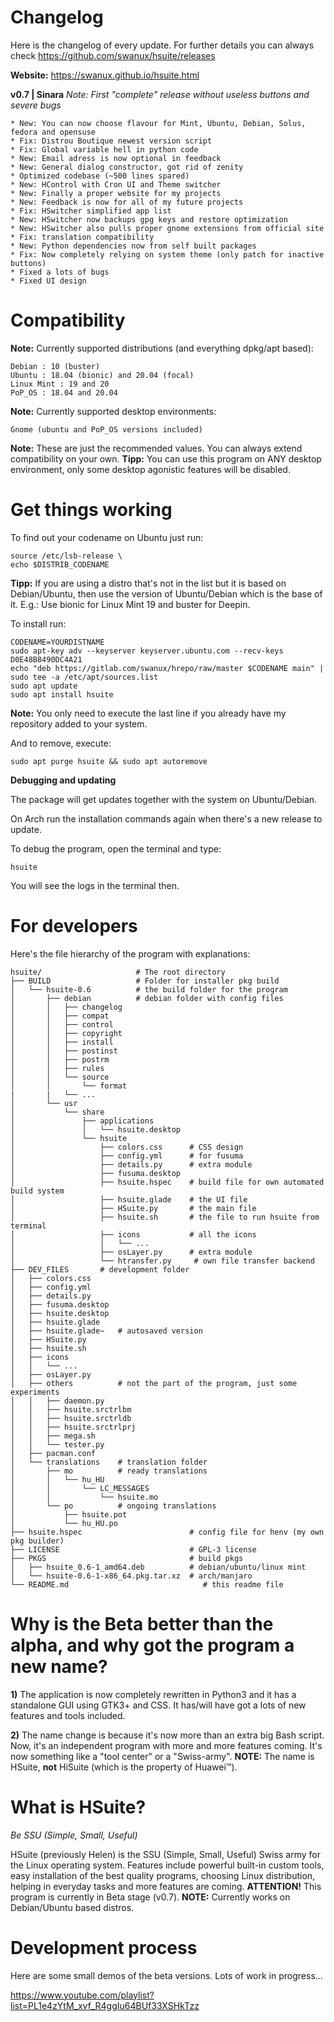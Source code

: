 # Changelog
Here is the changelog of every update. For further details you can always check https://github.com/swanux/hsuite/releases

**Website:** https://swanux.github.io/hsuite.html

**v0.7 | Sinara**
*Note: First "complete" release without useless buttons and severe bugs*

    * New: You can now choose flavour for Mint, Ubuntu, Debian, Solus, fedora and opensuse
    * Fix: Distrou Boutique newest version script
    * Fix: Global variable hell in python code
    * New: Email adress is now optional in feedback
    * New: General dialog constructor, got rid of zenity
    * Optimized codebase (~500 lines spared)
    * New: HControl with Cron UI and Theme switcher
    * New: Finally a proper website for my projects
    * New: Feedback is now for all of my future projects
    * Fix: HSwitcher simplified app list
    * New: HSwitcher now backups gpg keys and restore optimization
    * New: HSwitcher also pulls proper gnome extensions from official site
    * Fix: translation compatibility
    * New: Python dependencies now from self built packages
    * Fix: Now completely relying on system theme (only patch for inactive buttons)
    * Fixed a lots of bugs
    * Fixed UI design

# Compatibility

**Note:** Currently supported distributions (and everything dpkg/apt based):

    Debian : 10 (buster)
    Ubuntu : 18.04 (bionic) and 20.04 (focal)
    Linux Mint : 19 and 20
    PoP_OS : 18.04 and 20.04

**Note:** Currently supported desktop environments:

    Gnome (ubuntu and PoP_OS versions included)

**Note:** These are just the recommended values. You can always extend compatibility on your own.
**Tipp:** You can use this program on ANY desktop environment, only some desktop agonistic features will be disabled.

# Get things working

To find out your codename on Ubuntu just run:

    source /etc/lsb-release \
    echo $DISTRIB_CODENAME

**Tipp:** If you are using a distro that's not in the list but it is based on Debian/Ubuntu, then use the version of Ubuntu/Debian which is the base of it.
E.g.: Use bionic for Linux Mint 19 and buster for Deepin.

To install run:

    CODENAME=YOURDISTNAME
    sudo apt-key adv --keyserver keyserver.ubuntu.com --recv-keys D0E48B8490DC4A21
    echo "deb https://gitlab.com/swanux/hrepo/raw/master $CODENAME main" | sudo tee -a /etc/apt/sources.list
    sudo apt update
    sudo apt install hsuite

**Note:** You only need to execute the last line if you already have my repository added to your system.

And to remove, execute:

    sudo apt purge hsuite && sudo apt autoremove

**Debugging and updating**

The package will get updates together with the system on Ubuntu/Debian.

On Arch run the installation commands again when there's a new release to update.

To debug the program, open the terminal and type:

    hsuite

You will see the logs in the terminal then.

# For developers

Here's the file hierarchy of the program with explanations:

    hsuite/                     # The root directory
    ├── BUILD                   # Folder for installer pkg build
    │   └── hsuite-0.6          # the build folder for the program
    │       ├── debian          # debian folder with config files
    │       │   ├── changelog
    │       │   ├── compat
    │       │   ├── control
    │       │   ├── copyright
    │       │   ├── install
    │       │   ├── postinst
    │       │   ├── postrm
    │       │   ├── rules
    │       │   └── source
    │       │       └── format
    |       |   └── ...
    │       └── usr
    │           └── share
    │               ├── applications
    │               │   └── hsuite.desktop
    │               └── hsuite
    │                   ├── colors.css      # CSS design
    │                   ├── config.yml      # for fusuma
    │                   ├── details.py      # extra module
    │                   ├── fusuma.desktop
    │                   ├── hsuite.hspec    # build file for own automated build system
    │                   ├── hsuite.glade    # the UI file
    │                   ├── HSuite.py       # the main file
    │                   ├── hsuite.sh       # the file to run hsuite from terminal
    │                   ├── icons           # all the icons
    │                   │   └── ...
    │                   ├── osLayer.py      # extra module
    │                   └── htransfer.py     # own file transfer backend
    ├── DEV_FILES       # development folder
    │   ├── colors.css
    │   ├── config.yml
    │   ├── details.py
    │   ├── fusuma.desktop
    │   ├── hsuite.desktop
    │   ├── hsuite.glade
    │   ├── hsuite.glade~   # autosaved version
    │   ├── HSuite.py
    │   ├── hsuite.sh
    │   ├── icons
    │   │   └── ...
    │   ├── osLayer.py
    │   ├── others          # not the part of the program, just some experiments
    │   │   ├── daemon.py
    │   │   ├── hsuite.srctrlbm
    │   │   ├── hsuite.srctrldb
    │   │   ├── hsuite.srctrlprj
    │   │   ├── mega.sh
    │   │   └── tester.py
    │   ├── pacman.conf
    │   └── translations    # translation folder
    │       ├── mo          # ready translations
    │       │   └── hu_HU
    │       │       └── LC_MESSAGES
    │       │           └── hsuite.mo
    │       └── po          # ongoing translations
    │           ├── hsuite.pot
    │           └── hu_HU.po
    ├── hsuite.hspec                        # config file for henv (my own pkg builder)
    ├── LICENSE                             # GPL-3 license
    ├── PKGS                                # build pkgs
    │   ├── hsuite_0.6-1_amd64.deb          # debian/ubuntu/linux mint
    │   └── hsuite-0.6-1-x86_64.pkg.tar.xz  # arch/manjaro
    └── README.md                              # this readme file


# Why is the Beta better than the alpha, and why got the program a new name?

**1)** The application is now completely rewritten in Python3 and it has a standalone GUI using GTK3+ and CSS. It has/will have got a lots of new features and tools included.

**2)** The name change is because it's now more than an extra big Bash script. Now, it's an independent program with more and more features coming. It's now something like a "tool center" or a "Swiss-army". **NOTE:** The name is HSuite, **not** HiSuite (which is the property of Huawei™).

# What is HSuite?

*Be SSU (Simple, Small, Useful)*

HSuite (previously Helen) is the SSU (Simple, Small, Useful) Swiss army for the Linux operating system. Features include powerful built-in custom tools, easy installation of the best quality programs, choosing Linux distribution, helping in everyday tasks and more features are coming. **ATTENTION!** This program is currently in Beta stage (v0.7). **NOTE:** Currently works on Debian/Ubuntu based distros.

# Development process

Here are some small demos of the beta versions. Lots of work in progress...

https://www.youtube.com/playlist?list=PL1e4zYtM_xvf_R4ggIu64BUf33XSHkTzz
